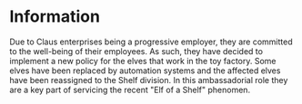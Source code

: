 # Information

Due to Claus enterprises being a progressive employer, they are committed to the well-being of their employees.
As such, they have decided to implement a new policy for the elves that work in the toy factory. Some elves have
been replaced by automation systems and the affected elves have been reassigned to the Shelf division. In this 
ambassadorial role they are a key part of servicing the recent "Elf of a Shelf" phenomen.
